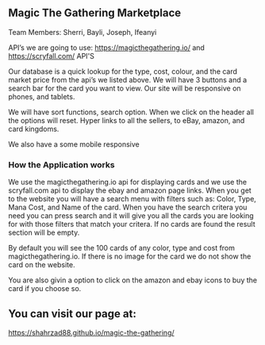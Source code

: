 ## Magic The Gathering Marketplace

Team Members: Sherri, Bayli, Joseph, Ifeanyi

API’s we are going to use: https://magicthegathering.io/ and https://scryfall.com/ API'S

Our database is a quick lookup for the type, cost, colour, and the card market price from the api’s we listed above. We will have 3 buttons and a search bar for the card you want to view. Our site will be responsive on phones, and tablets. 

We will have sort functions, search option. When we click on the header all the options will reset. Hyper links to all the sellers, to eBay, amazon, and card kingdoms.

We also have a some mobile responsive 

### How the Application works

We use the magicthegathering.io api for displaying cards and we use the scryfall.com api to display the ebay and amazon page links. When you get to the website you will have a search menu with filters such as: Color, Type, Mana Cost, and Name of the card. When you have the search critera you need you can press search and it will give you all the cards you are looking for with those filters that match your critera. If no cards are found the result section will be empty. 

By default you will see the 100 cards of any color, type and cost from magicthegathering.io. If there is no image for the card we do not show the card on the website.

You are also givin a option to click on the amazon and ebay icons to buy the card if you choose so.

## You can visit our page at:

https://shahrzad88.github.io/magic-the-gathering/

